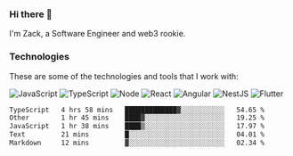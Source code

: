 ### Hi there 👋
I'm Zack, a Software Engineer and web3 rookie.

### Technologies
These are some of the technologies and tools that I work with:

![JavaScript](https://img.shields.io/badge/JavaScript-323330.svg?logo=javascript&logoColor=F7DF1E) 
![TypeScript](https://img.shields.io/badge/TypeScript-007ACC.svg?logo=typescript&logoColor=white) 
![Node](https://img.shields.io/badge/Node.js-43853D.svg?logo=node.js&logoColor=white)
![React](https://img.shields.io/badge/React-20232a.svg?logo=react&logoColor=61DAFB) 
![Angular](https://img.shields.io/badge/Angular-E23237.svg?logo=angularjs&logoColor=white)
![NestJS](https://img.shields.io/badge/NestJS-E0234E?logo=nestjs&logoColor=white)
![Flutter](https://img.shields.io/badge/Flutter-02569B.svg?logo=flutter&logoColor=white)

<!--START_SECTION:waka-->

```txt
TypeScript   4 hrs 58 mins   █████████████▓░░░░░░░░░░░   54.65 %
Other        1 hr 45 mins    ████▓░░░░░░░░░░░░░░░░░░░░   19.25 %
JavaScript   1 hr 38 mins    ████▒░░░░░░░░░░░░░░░░░░░░   17.97 %
Text         21 mins         █░░░░░░░░░░░░░░░░░░░░░░░░   04.01 %
Markdown     12 mins         ▓░░░░░░░░░░░░░░░░░░░░░░░░   02.34 %
```

<!--END_SECTION:waka-->
